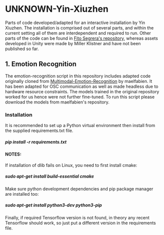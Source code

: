 # UNKNOWN-Yin-Xiuzhen
Parts of code developed/adapted for an interactive installation by Yin Xiuzhen. The installation is comprised out of several parts, and within the current setting all of them are interdependent and required to run. Other parts of the code can be found in [Fito Segrera's repository](https://github.com/fitosegrera/unknown), whereas assets developed in Unity were made by Miller Klistner and have not been published so far. 

## 1. Emotion Recognition

The emotion-recognition script in this repository includes adapted code originally cloned from [Multimodal-Emotion-Recognition](https://github.com/maelfabien/Multimodal-Emotion-Recognition) by maelfabien. It has been adapted for OSC communication as well as made headless due to hardware resource constraints. The models trained in the original repository worked for us hence were not further fine-tuned. To run this script please download the models from maelfabien's repository. 

### Installation

It is recommended to set up a Python virtual environment then install from the supplied requirements.txt file. 
##### pip install -r requirements.txt

#### NOTES: 

If installation of dlib fails on Linux, you need to first install cmake:
##### sudo apt-get install build-essential cmake

Make sure python development dependencies and pip package manager are installed too:
##### sudo apt-get install python3-dev python3-pip

Finally, if required Tensorflow version is not found, in theory any recent Tensorflow should work, so just put a different version in the requirements file. 
